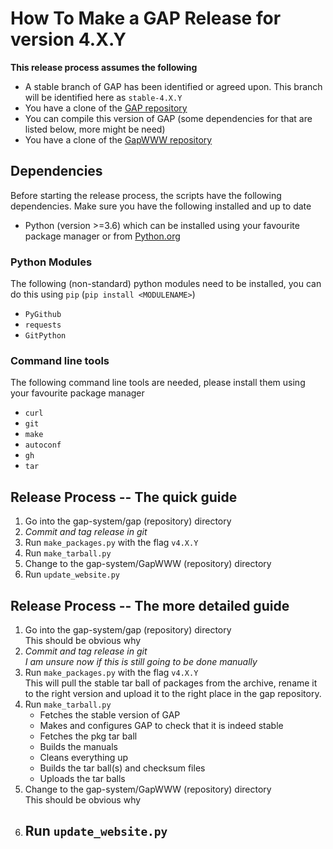 # How To Make a GAP Release for version 4.X.Y
 
**This release process assumes the following**
- A stable branch of GAP has been identified or agreed upon. This branch will be identified here as `stable-4.X.Y`
- You have a clone of the [GAP repository](https://github.com/gap-system/gap)
- You can compile this version of GAP (some dependencies for that are listed below, more might be need)
- You have a clone of the [GapWWW repository](https://github.com/gap-system/GapWWW)

## Dependencies
Before starting the release process, the scripts have the following dependencies. Make sure you have the following installed and up to date
- Python (version >=3.6) which can be installed using your favourite package manager or from [Python.org](https://www.python.org)
### Python Modules
The following (non-standard) python modules need to be installed, you can do this using `pip` (`pip install <MODULENAME>`)
- `PyGithub`
- `requests`
- `GitPython`

### Command line tools
The following command line tools are needed, please install them using your favourite package manager
- `curl`
- `git`
- `make`
- `autoconf`
- `gh`
- `tar`

## Release Process -- The quick guide

1. Go into the gap-system/gap (repository) directory 
2. *Commit and tag release in git*
2. Run `make_packages.py` with the flag `v4.X.Y`
3. Run `make_tarball.py`
4. Change to the gap-system/GapWWW (repository) directory
5. Run `update_website.py` 

## Release Process -- The more detailed guide

1. Go into the gap-system/gap (repository) directory  
    This should be obvious why
2. *Commit and tag release in git*  
    *I am unsure now if this is still going to be done manually* 
2. Run `make_packages.py` with the flag `v4.X.Y`  
    This will pull the stable tar ball of packages from the archive, rename it to the right version and upload it to the right place in the gap repository.
3. Run `make_tarball.py`  
    - Fetches the stable version of GAP
    - Makes and configures GAP to check that it is indeed stable
    - Fetches the pkg tar ball
    - Builds the manuals
    - Cleans everything up
    - Builds the tar ball(s) and checksum files
    - Uploads the tar balls
4. Change to the gap-system/GapWWW (repository) directory  
   This should be obvious why
5. Run `update_website.py`   
    - 
